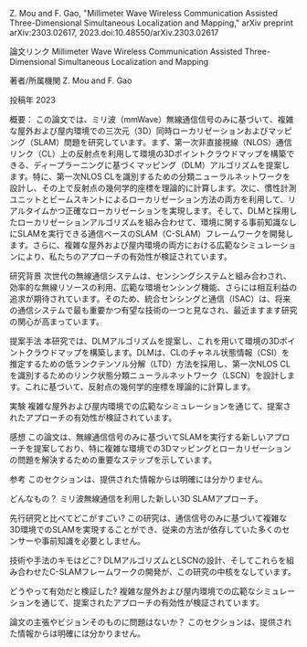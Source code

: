 Z. Mou and F. Gao, "Millimeter Wave Wireless Communication Assisted Three-Dimensional Simultaneous Localization and Mapping," arXiv preprint arXiv:2303.02617, 2023.doi:10.48550/arXiv.2303.02617

論文リンク
Millimeter Wave Wireless Communication Assisted Three-Dimensional Simultaneous Localization and Mapping

著者/所属機関
Z. Mou and F. Gao

投稿年
2023

概要：
この論文では、ミリ波（mmWave）無線通信信号のみに基づいて、複雑な屋外および屋内環境での三次元（3D）同時ローカリゼーションおよびマッピング（SLAM）問題を研究しています。まず、第一次非直接視線（NLOS）通信リンク（CL）上の反射点を利用して環境の3Dポイントクラウドマップを構築できる、ディープラーニングに基づくマッピング（DLM）アルゴリズムを提案します。特に、第一次NLOS CLを識別するための分類ニューラルネットワークを設計し、その上で反射点の幾何学的座標を理論的に計算します。次に、慣性計測ユニットとビームスキントによるローカリゼーション方法の両方を利用して、リアルタイムかつ正確なローカリゼーションを実現します。そして、DLMと採用したローカリゼーションアルゴリズムを組み合わせて、環境に関する事前知識なしにSLAMを実行できる通信ベースのSLAM（C-SLAM）フレームワークを開発します。さらに、複雑な屋外および屋内環境の両方における広範なシミュレーションにより、私たちのアプローチの有効性が検証されています。

研究背景
次世代の無線通信システムは、センシングシステムと組み合わされ、効率的な無線リソースの利用、広範な環境センシング機能、さらには相互利益の追求が期待されています。そのため、統合センシングと通信（ISAC）は、将来の通信システムで最も重要かつ有望な技術の一つと見なされ、最近ますます研究の関心が高まっています。

提案手法
本研究では、DLMアルゴリズムを提案し、これを用いて環境の3Dポイントクラウドマップを構築します。DLMは、CLのチャネル状態情報（CSI）を推定するための低ランクテンソル分解（LTD）方法を採用し、第一次NLOS CLを識別するためのリンク状態分類ニューラルネットワーク（LSCN）を設計します。これに基づいて、反射点の幾何学的座標を理論的に計算します。

実験
複雑な屋外および屋内環境での広範なシミュレーションを通じて、提案されたアプローチの有効性が検証されています。

感想
この論文は、無線通信信号のみに基づいてSLAMを実行する新しいアプローチを提案しており、特に複雑な環境での3Dマッピングとローカリゼーションの問題を解決するための重要なステップを示しています。

参考
このセクションは、提供された情報からは明確には分かりません。

どんなもの？
ミリ波無線通信を利用した新しい3D SLAMアプローチ。

先行研究と比べてどこがすごい?
この研究は、通信信号のみに基づいて複雑な3D環境でのSLAMを実現することができ、従来の方法が依存していた多くのセンサーや事前知識を必要としません。

技術や手法のキモはどこ?
DLMアルゴリズムとLSCNの設計、そしてこれらを組み合わせたC-SLAMフレームワークの開発が、この研究の中核をなしています。

どうやって有効だと検証した?
複雑な屋外および屋内環境での広範なシミュレーションを通じて、提案されたアプローチの有効性が検証されています。

論文の主張やビジョンそのものに問題はないか？
このセクションは、提供された情報からは明確には分かりません。